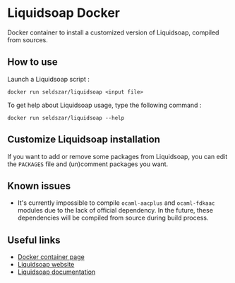 # Liquidsoap Docker

Docker container to install a customized version of Liquidsoap, compiled from sources.

## How to use

Launch a Liquidsoap script :

    docker run seldszar/liquidsoap <input file>

To get help about Liquidsoap usage, type the following command :

    docker run seldszar/liquidsoap --help

## Customize Liquidsoap installation

If you want to add or remove some packages from Liquidsoap, you can edit the `PACKAGES` file and (un)comment packages you want.

## Known issues

 - It's currently impossible to compile `ocaml-aacplus` and `ocaml-fdkaac` modules due to the lack of official dependency. In the future, these dependencies will be compiled from source during build process.

## Useful links

 - [Docker container page](https://index.docker.io/u/seldszar/liquidsoap/)
 - [Liquidsoap website](http://liquidsoap.fm/)
 - [Liquidsoap documentation](http://liquidsoap.fm/doc-svn/documentation.html)
